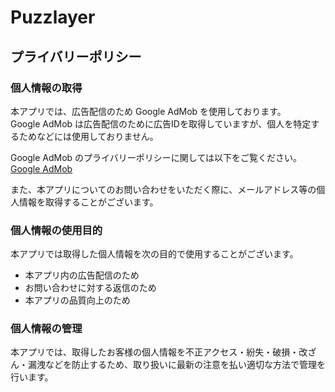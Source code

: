 # Puzzlayer

## プライバリーポリシー

### **個人情報の取得**

本アプリでは、広告配信のため Google AdMob を使用しております。<br>
Google AdMob は広告配信のために広告IDを取得していますが、個人を特定するためなどには使用しておりません。<br>

Google AdMob のプライバリーポリシーに関しては以下をご覧ください。<br>
[Google AdMob](https://policies.google.com/technologies/ads?hl=ja)<br>

また、本アプリについてのお問い合わせをいただく際に、メールアドレス等の個人情報を取得することがございます。

### **個人情報の使用目的**

本アプリでは取得した個人情報を次の目的で使用することがございます。

- 本アプリ内の広告配信のため
- お問い合わせに対する返信のため
- 本アプリの品質向上のため

### **個人情報の管理**

本アプリでは、取得したお客様の個人情報を不正アクセス・紛失・破損・改ざん・漏洩などを防止するため、取り扱いに最新の注意を払い適切な方法で管理を行います。
